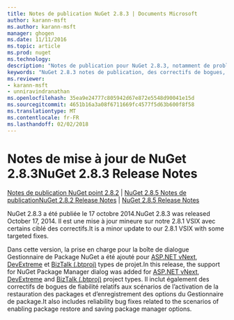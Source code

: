 ```yaml
---
title: Notes de publication NuGet 2.8.3 | Documents Microsoft
author: karann-msft
ms.author: karann-msft
manager: ghogen
ms.date: 11/11/2016
ms.topic: article
ms.prod: nuget
ms.technology: 
description: "Notes de publication pour NuGet 2.8.3, notamment de problèmes connus, des correctifs de bogues, les fonctionnalités ajoutées et dcr."
keywords: "NuGet 2.8.3 notes de publication, des correctifs de bogues, problèmes connus, ajouté des fonctionnalités, DCR"
ms.reviewer:
- karann-msft
- unniravindranathan
ms.openlocfilehash: 35ea9e24777c805942d67e872e5548d90041e15d
ms.sourcegitcommit: 4651b16a3a08f6711669fc4577f5d63b600f8f58
ms.translationtype: MT
ms.contentlocale: fr-FR
ms.lasthandoff: 02/02/2018
---
```

# <a name="nuget-283-release-notes"></a><span data-ttu-id="1916d-104">Notes de mise à jour de NuGet 2.8.3</span><span class="sxs-lookup"><span data-stu-id="1916d-104">NuGet 2.8.3 Release Notes</span></span>

<span data-ttu-id="1916d-105">[Notes de publication NuGet point 2.8.2](../release-notes/nuget-2.8.2.md) | [NuGet 2.8.5 Notes de publication](../release-notes/nuget-2.8.5.md)</span><span class="sxs-lookup"><span data-stu-id="1916d-105">[NuGet 2.8.2 Release Notes](../release-notes/nuget-2.8.2.md) | [NuGet 2.8.5 Release Notes](../release-notes/nuget-2.8.5.md)</span></span>

<span data-ttu-id="1916d-106">NuGet 2.8.3 a été publiée le 17 octobre 2014.</span><span class="sxs-lookup"><span data-stu-id="1916d-106">NuGet 2.8.3 was released October 17, 2014.</span></span> <span data-ttu-id="1916d-107">Il est une mise à jour mineure sur notre 2.8.1 VSIX avec certains ciblé des correctifs.</span><span class="sxs-lookup"><span data-stu-id="1916d-107">It is a minor update to our 2.8.1 VSIX with some targeted fixes.</span></span>

<span data-ttu-id="1916d-108">Dans cette version, la prise en charge pour la boîte de dialogue Gestionnaire de Package NuGet a été ajouté pour [ASP.NET vNext](http://www.asp.net/vnext), [DevExtreme](http://js.devexpress.com/) et [BizTalk (.btproj)](/biztalk/core/developing-biztalk-server-applications) types de projet.</span><span class="sxs-lookup"><span data-stu-id="1916d-108">In this release, the support for NuGet Package Manager dialog was added for [ASP.NET vNext](http://www.asp.net/vnext), [DevExtreme](http://js.devexpress.com/) and [BizTalk (.btproj)](/biztalk/core/developing-biztalk-server-applications) project types.</span></span> <span data-ttu-id="1916d-109">Il inclut également des correctifs de bogues de fiabilité relatifs aux scénarios de l’activation de la restauration des packages et d’enregistrement des options du Gestionnaire de package.</span><span class="sxs-lookup"><span data-stu-id="1916d-109">It also includes reliability bug fixes related to the scenarios of enabling package restore and saving package manager options.</span></span>
